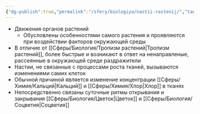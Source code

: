 ```yaml
---
{"dg-publish":true,"permalink":"/sfery/biologiya/nastii-rastenij/","tags":["Ботаника"]}
---
```


- Движения органов растений
	- Обусловлены особенностями самого растения и проявляются при воздействии факторов окружающей среды 
- В отличие от [[Сферы/Биология/Тропизм растений\|Тропизм растений]], более быстрые и возникают в ответ на ненаправленые, рассеянные в окружающей среде раздражители
- Настии, не связанные с процессами роста тканей, вызываются изменениями самих клеток 
- Обычной причиной является изменение концентрации [[Сферы/Химия/Кальций\|Кальций]] и [[Сферы/Химия/Хлор\|Хлор]] в тканях
- Непосредственно связаны суточные ритмы открывания и закрывания [[Сферы/Биология/Цветок\|Цветок]] и [[Сферы/Биология/Соцветия\|Соцветия]]